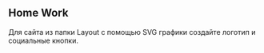 ﻿## Home Work

Для сайта из папки Layout с помощью SVG графики создайте логотип и социальные кнопки.
